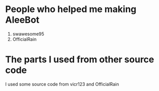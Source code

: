 # People who helped me making AleeBot

1. swawesome95
2. OfficialRain

# The parts I used from other source code

I used some source code from vicr123 and OfficialRain
